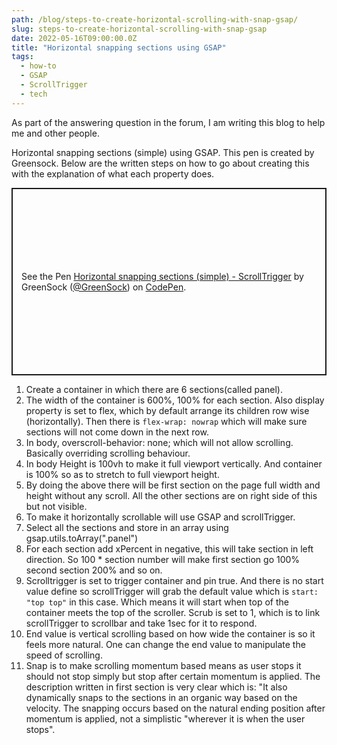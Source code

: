 ```yaml
---
path: /blog/steps-to-create-horizontal-scrolling-with-snap-gsap/
slug: steps-to-create-horizontal-scrolling-with-snap-gsap
date: 2022-05-16T09:00:00.0Z
title: "Horizontal snapping sections using GSAP"
tags:
  - how-to
  - GSAP
  - ScrollTrigger
  - tech
---
```


As part of the answering question in the forum, I am writing this blog to help me and other people.

Horizontal snapping sections (simple) using GSAP. This pen is created by Greensock. Below are the written steps on how to go about creating this with the explanation of what each property does.

<p class="codepen" data-height="300" data-default-tab="html,result" data-slug-hash="YzygYvM" data-user="GreenSock" style="height: 300px; box-sizing: border-box; display: flex; align-items: center; justify-content: center; border: 2px solid; margin: 1em 0; padding: 1em;">
  <span>See the Pen <a href="https://codepen.io/GreenSock/pen/YzygYvM">
  Horizontal snapping sections (simple) - ScrollTrigger</a> by GreenSock (<a href="https://codepen.io/GreenSock">@GreenSock</a>)
  on <a href="https://codepen.io">CodePen</a>.</span>
</p>
<script async src="https://cpwebassets.codepen.io/assets/embed/ei.js"></script>

1. Create a container in which there are 6 sections(called panel).
2. The width of the container is 600%, 100% for each section. Also display property is set to flex, which by default arrange its children row wise (horizontally). Then there is `flex-wrap: nowrap` which will make sure sections will not come down in the next row.
3. In body, overscroll-behavior: none; which will not allow scrolling. Basically overriding scrolling behaviour.
4. In body Height is 100vh to make it full viewport vertically. And container is 100% so as to stretch to full viewport height.
5. By doing the above there will be first section on the page full width and height without any scroll. All the other sections are on right side of this but not visible.
6. To make it horizontally scrollable will use GSAP and scrollTrigger.
7. Select all the sections and store in an array using gsap.utils.toArray(".panel")
8. For each section add xPercent in negative, this will take section in left direction. So 100 \* section number will make first section go 100% second section 200% and so on.
9. Scrolltrigger is set to trigger container and pin true. And there is no start value define so scrollTrigger will grab the default value which is `start: "top top"` in this case. Which means it will start when top of the container meets the top of the scroller. Scrub is set to 1, which is to link scrollTrigger to scrollbar and take 1sec for it to respond.
10. End value is vertical scrolling based on how wide the container is so it feels more natural. One can change the end value to manipulate the speed of scrolling.
11. Snap is to make scrolling momentum based means as user stops it should not stop simply but stop after certain momentum is applied. The description written in first section is very clear which is: "It also dynamically snaps to the sections in an organic way based on the velocity. The snapping occurs based on the natural ending position after momentum is applied, not a simplistic "wherever it is when the user stops".
